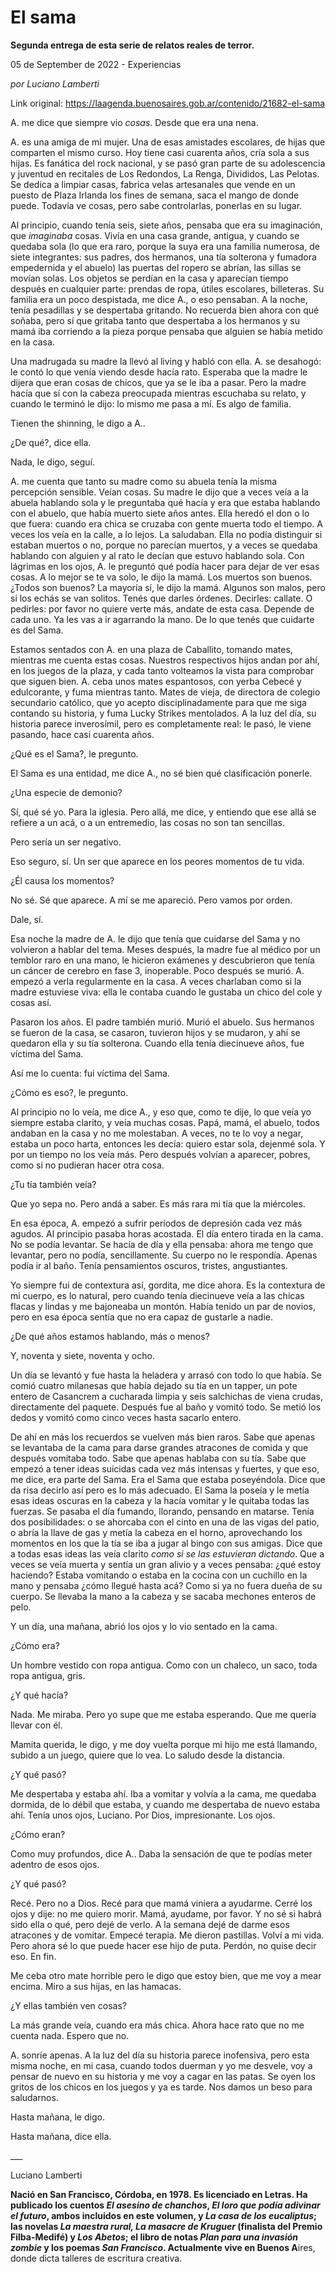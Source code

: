 # El sama

**Segunda entrega de esta serie de relatos reales de terror.**

05 de September de 2022 - Experiencias

_por Luciano Lamberti_

Link original: https://laagenda.buenosaires.gob.ar/contenido/21682-el-sama



A. me dice que siempre vio *cosas*. Desde que era una nena.




A. es una amiga de mi mujer. Una de esas amistades escolares, de hijas que comparten el mismo curso. Hoy tiene casi cuarenta años, cría sola a sus hijas. Es fanática del rock nacional, y se pasó gran parte de su adolescencia y juventud en recitales de Los Redondos, La Renga, Divididos, Las Pelotas. Se dedica a limpiar casas, fabrica velas artesanales que vende en un puesto de Plaza Irlanda los fines de semana, saca el mango de donde puede. Todavía ve cosas, pero sabe controlarlas, ponerlas en su lugar.




Al principio, cuando tenía seis, siete años, pensaba que era su imaginación, que *imaginaba* cosas. Vivía en una casa grande, antigua, y cuando se quedaba sola (lo que era raro, porque la suya era una familia numerosa, de siete integrantes: sus padres, dos hermanos, una tía solterona y fumadora empedernida y el abuelo) las puertas del ropero se abrían, las sillas se movían solas. Los objetos se perdían en la casa y aparecían tiempo después en cualquier parte: prendas de ropa, útiles escolares, billeteras. Su familia era un poco despistada, me dice A., o eso pensaban. A la noche, tenía pesadillas y se despertaba gritando. No recuerda bien ahora con qué soñaba, pero sí que gritaba tanto que despertaba a los hermanos y su mamá iba corriendo a la pieza porque pensaba que alguien se había metido en la casa.




Una madrugada su madre la llevó al living y habló con ella. A. se desahogó: le contó lo que venía viendo desde hacía rato. Esperaba que la madre le dijera que eran cosas de chicos, que ya se le iba a pasar. Pero la madre hacía que sí con la cabeza preocupada mientras escuchaba su relato, y cuando le terminó le dijo: lo mismo me pasa a mí. Es algo de familia.




Tienen the shinning, le digo a A..




¿De qué?, dice ella.




Nada, le digo, seguí.




A. me cuenta que tanto su madre como su abuela tenía la misma percepción sensible. Veían cosas. Su madre le dijo que a veces veía a la abuela hablando sola y le preguntaba qué hacía y era que estaba hablando con el abuelo, que había muerto siete años antes. Ella heredó el don o lo que fuera: cuando era chica se cruzaba con gente muerta todo el tiempo. A veces los veía en la calle, a lo lejos. La saludaban. Ella no podía distinguir si estaban muertos o no, porque no parecían muertos, y a veces se quedaba hablando con alguien y al rato le decían que estuvo hablando sola. Con lágrimas en los ojos, A. le preguntó qué podía hacer para dejar de ver esas cosas. A lo mejor se te va solo, le dijo la mamá. Los muertos son buenos. ¿Todos son buenos? La mayoría sí, le dijo la mamá. Algunos son malos, pero si los echás se van solitos. Tenés que darles órdenes. Decirles: callate. O pedirles: por favor no quiere verte más, andate de esta casa. Depende de cada uno. Ya les vas a ir agarrando la mano. De lo que tenés que cuidarte es del Sama.




Estamos sentados con A. en una plaza de Caballito, tomando mates, mientras me cuenta estas cosas. Nuestros respectivos hijos andan por ahí, en los juegos de la plaza, y cada tanto volteamos la vista para comprobar que siguen bien. A. ceba unos mates espantosos, con yerba Cebecé y edulcorante, y fuma mientras tanto. Mates de vieja, de directora de colegio secundario católico, que yo acepto disciplinadamente para que me siga contando su historia, y fuma Lucky Strikes mentolados. A la luz del día, su historia parece inverosímil, pero es completamente real: le pasó, le viene pasando, hace casi cuarenta años.




¿Qué es el Sama?, le pregunto.




El Sama es una entidad, me dice A., no sé bien qué clasificación ponerle.




¿Una especie de demonio?




Sí, qué sé yo. Para la iglesia. Pero allá, me dice, y entiendo que ese allá se refiere a un acá, o a un entremedio, las cosas no son tan sencillas.




Pero sería un ser negativo.




Eso seguro, sí. Un ser que aparece en los peores momentos de tu vida.




¿Él causa los momentos?




No sé. Sé que aparece. A mí se me apareció. Pero vamos por orden.




Dale, sí.




Esa noche la madre de A. le dijo que tenía que cuidarse del Sama y no volvieron a hablar del tema. Meses después, la madre fue al médico por un temblor raro en una mano, le hicieron exámenes y descubrieron que tenía un cáncer de cerebro en fase 3, inoperable. Poco después se murió. A. empezó a verla regularmente en la casa. A veces charlaban como si la madre estuviese viva: ella le contaba cuando le gustaba un chico del cole y cosas así.




Pasaron los años. El padre también murió. Murió el abuelo. Sus hermanos se fueron de la casa, se casaron, tuvieron hijos y se mudaron, y ahí se quedaron ella y su tía solterona. Cuando ella tenía diecinueve años, fue víctima del Sama.




Así me lo cuenta: fui víctima del Sama.




¿Cómo es eso?, le pregunto.




Al principio no lo veía, me dice A., y eso que, como te dije, lo que veía yo siempre estaba clarito, y veía muchas cosas. Papá, mamá, el abuelo, todos andaban en la casa y no me molestaban. A veces, no te lo voy a negar, estaba un poco harta, entonces les decía: quiero estar sola, dejenmé sola. Y por un tiempo no los veía más. Pero después volvían a aparecer, pobres, como si no pudieran hacer otra cosa.




¿Tu tía también veía?




Que yo sepa no. Pero andá a saber. Es más rara mi tía que la miércoles.




En esa época, A. empezó a sufrir períodos de depresión cada vez más agudos. Al principio pasaba horas acostada. El día entero tirada en la cama. No se podía levantar. Se hacía de día y ella pensaba: ahora me tengo que levantar, pero no podía, sencillamente. Su cuerpo no le respondía. Apenas podía ir al baño. Tenía pensamientos oscuros, tristes, angustiantes.




Yo siempre fui de contextura así, gordita, me dice ahora. Es la contextura de mi cuerpo, es lo natural, pero cuando tenía diecinueve veía a las chicas flacas y lindas y me bajoneaba un montón. Había tenido un par de novios, pero en esa época sentía que no era capaz de gustarle a nadie.




¿De qué años estamos hablando, más o menos?




Y, noventa y siete, noventa y ocho.




Un día se levantó y fue hasta la heladera y arrasó con todo lo que había. Se comió cuatro milanesas que había dejado su tía en un tapper, un pote entero de Casancrem a cucharada limpia y seis salchichas de viena crudas, directamente del paquete. Después fue al baño y vomitó todo. Se metió los dedos y vomitó como cinco veces hasta sacarlo entero.




De ahí en más los recuerdos se vuelven más bien raros. Sabe que apenas se levantaba de la cama para darse grandes atracones de comida y que después vomitaba todo. Sabe que apenas hablaba con su tía. Sabe que empezó a tener ideas suicidas cada vez más intensas y fuertes, y que eso, me dice, era parte del Sama. Era el Sama que estaba poseyéndola. Dice que da risa decirlo así pero es lo más adecuado. El Sama la poseía y le metía esas ideas oscuras en la cabeza y la hacía vomitar y le quitaba todas las fuerzas. Se pasaba el día fumando, llorando, pensando en matarse. Tenía dos posibilidades: o se ahorcaba con el cinto en una de las vigas del patio, o abría la llave de gas y metía la cabeza en el horno, aprovechando los momentos en los que la tía se iba a jugar al bingo con sus amigas. Dice que a todas esas ideas las veía clarito *como si se las estuvieran dictando*. Que a veces se veía muerta y sentía un gran alivio y a veces pensaba: ¿qué estoy haciendo? Estaba vomitando o estaba en la cocina con un cuchillo en la mano y pensaba ¿cómo llegué hasta acá? Como si ya no fuera dueña de su cuerpo. Se llevaba la mano a la cabeza y se sacaba mechones enteros de pelo.




Y un día, una mañana, abrió los ojos y lo vio sentado en la cama.




¿Cómo era?




Un hombre vestido con ropa antigua. Como con un chaleco, un saco, toda ropa antigua, gris.




¿Y qué hacía?




Nada. Me miraba. Pero yo supe que me estaba esperando. Que me quería llevar con él.




Mamita querida, le digo, y me doy vuelta porque mi hijo me está llamando, subido a un juego, quiere que lo vea. Lo saludo desde la distancia.




¿Y qué pasó?




Me despertaba y estaba ahí. Iba a vomitar y volvía a la cama, me quedaba dormida, de lo débil que estaba, y cuando me despertaba de nuevo estaba ahí. Tenía unos ojos, Luciano. Por Dios, impresionante. Los ojos.




¿Cómo eran?




Como muy profundos, dice A.. Daba la sensación de que te podías meter adentro de esos ojos.




¿Y qué pasó?




Recé. Pero no a Dios. Recé para que mamá viniera a ayudarme. Cerré los ojos y dije: no me quiero morir. Mamá, ayudame, por favor. Y no sé si habrá sido ella o qué, pero dejé de verlo. A la semana dejé de darme esos atracones y de vomitar. Empecé terapia. Me dieron pastillas. Volví a mi vida. Pero ahora sé lo que puede hacer ese hijo de puta. Perdón, no quise decir eso. En fin.




Me ceba otro mate horrible pero le digo que estoy bien, que me voy a mear encima. Miro a sus hijas, en las hamacas.




¿Y ellas también ven cosas?




La más grande veía, cuando era más chica. Ahora hace rato que no me cuenta nada. Espero que no.




A. sonríe apenas. A la luz del día su historia parece inofensiva, pero esta misma noche, en mi casa, cuando todos duerman y yo me desvele, voy a pensar de nuevo en su historia y me voy a cagar en las patas. Se oyen los gritos de los chicos en los juegos y ya es tarde. Nos damos un beso para saludarnos.




Hasta mañana, le digo.




Hasta mañana, dice ella.




\_\_\_




Luciano Lamberti




**Nació en San Francisco, Córdoba, en 1978. Es licenciado en Letras. Ha publicado los cuentos *El asesino de chanchos*, *El loro que podía adivinar el futuro*, ambos incluidos en este volumen, y *La casa de los eucaliptus*; las novelas *La maestra rural, La masacre de Kruguer* (finalista del Premio Filba-Medifé) y *Los Abetos*; el libro de notas *Plan para una invasión zombie* y los poemas *San Francisco*. Actualmente vive en Buenos A**ires, donde dicta talleres de escritura creativa.



